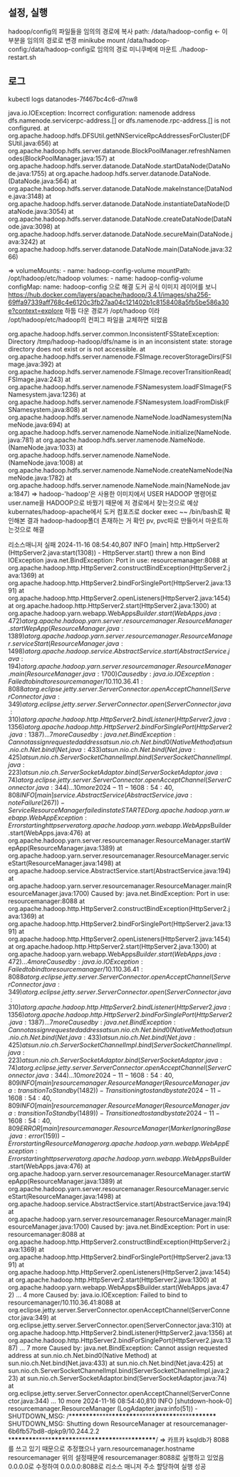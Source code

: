 ## 설정, 실행

hadoop/config의 파일들을 임의의 경로에 복사
path: /data/hadoop-config <- 이 부분을 임의의 경로로 변경
minikube mount /data/hadoop-config:/data/hadoop-config로 임의의 경로
미니쿠베에 마운트
./hadoop-restart.sh

## 로그

kubectl logs datanodes-7f467bc4c6-d7nw8

java.io.IOException: Incorrect configuration: namenode address dfs.namenode.servicerpc-address.[] or dfs.namenode.rpc-address.[] is not configured.
at org.apache.hadoop.hdfs.DFSUtil.getNNServiceRpcAddressesForCluster(DFSUtil.java:656)
at org.apache.hadoop.hdfs.server.datanode.BlockPoolManager.refreshNamenodes(BlockPoolManager.java:157)
at org.apache.hadoop.hdfs.server.datanode.DataNode.startDataNode(DataNode.java:1755)
at org.apache.hadoop.hdfs.server.datanode.DataNode.<init>(DataNode.java:564)
at org.apache.hadoop.hdfs.server.datanode.DataNode.makeInstance(DataNode.java:3148)
at org.apache.hadoop.hdfs.server.datanode.DataNode.instantiateDataNode(DataNode.java:3054)
at org.apache.hadoop.hdfs.server.datanode.DataNode.createDataNode(DataNode.java:3098)
at org.apache.hadoop.hdfs.server.datanode.DataNode.secureMain(DataNode.java:3242)
at org.apache.hadoop.hdfs.server.datanode.DataNode.main(DataNode.java:3266)

=> volumeMounts: - name: hadoop-config-volume
mountPath: /opt/hadoop/etc/hadoop
volumes: - name: hadoop-config-volume
configMap:
name: hadoop-config
으로 해결
도커 공식 이미지 레이어를 보니
https://hub.docker.com/layers/apache/hadoop/3.4.1/images/sha256-69ffa97339aff768c4e6120c3fb27aa04c121402b1c8158408a5fb5be586a30e?context=explore
하둡 다운 경로가 /opt/hadoop 이라 /opt/hadoop/etc/hadoop의 컨피그 파일을 교체하면 되었음

org.apache.hadoop.hdfs.server.common.InconsistentFSStateException: Directory /tmp/hadoop-hadoop/dfs/name is in an inconsistent state: storage directory does not exist or is not accessible.
at org.apache.hadoop.hdfs.server.namenode.FSImage.recoverStorageDirs(FSImage.java:392)
at org.apache.hadoop.hdfs.server.namenode.FSImage.recoverTransitionRead(FSImage.java:243)
at org.apache.hadoop.hdfs.server.namenode.FSNamesystem.loadFSImage(FSNamesystem.java:1236)
at org.apache.hadoop.hdfs.server.namenode.FSNamesystem.loadFromDisk(FSNamesystem.java:808)
at org.apache.hadoop.hdfs.server.namenode.NameNode.loadNamesystem(NameNode.java:694)
at org.apache.hadoop.hdfs.server.namenode.NameNode.initialize(NameNode.java:781)
at org.apache.hadoop.hdfs.server.namenode.NameNode.<init>(NameNode.java:1033)
at org.apache.hadoop.hdfs.server.namenode.NameNode.<init>(NameNode.java:1008)
at org.apache.hadoop.hdfs.server.namenode.NameNode.createNameNode(NameNode.java:1782)
at org.apache.hadoop.hdfs.server.namenode.NameNode.main(NameNode.java:1847)
=> hadoop-'hadoop'은 사용한 이미지에서 USER HADOOP 명령어로 user.name을 HADOOP으로 바꿨기 때문에 저 경로에서 찾는것으로 예상
kubernates/hadoop-apache에서 도커 컴포즈로 docker exec ~~ /bin/bash로 확인해본 결과
hadoop-hadoop폴더 존재하는 거 확인
pv, pvc따로 만들어서 마운트하는것으로 해결

리소스매니저 실패
2024-11-16 08:54:40,807 INFO [main] http.HttpServer2 (HttpServer2.java:start(1308)) - HttpServer.start() threw a non Bind IOException
java.net.BindException: Port in use: resourcemanager:8088
at org.apache.hadoop.http.HttpServer2.constructBindException(HttpServer2.java:1369)
at org.apache.hadoop.http.HttpServer2.bindForSinglePort(HttpServer2.java:1391)
at org.apache.hadoop.http.HttpServer2.openListeners(HttpServer2.java:1454)
at org.apache.hadoop.http.HttpServer2.start(HttpServer2.java:1300)
at org.apache.hadoop.yarn.webapp.WebApps$Builder.start(WebApps.java:472)
        at org.apache.hadoop.yarn.server.resourcemanager.ResourceManager.startWepApp(ResourceManager.java:1389)
        at org.apache.hadoop.yarn.server.resourcemanager.ResourceManager.serviceStart(ResourceManager.java:1498)
        at org.apache.hadoop.service.AbstractService.start(AbstractService.java:194)
        at org.apache.hadoop.yarn.server.resourcemanager.ResourceManager.main(ResourceManager.java:1700)
Caused by: java.io.IOException: Failed to bind to resourcemanager/10.110.36.41:8088
        at org.eclipse.jetty.server.ServerConnector.openAcceptChannel(ServerConnector.java:349)
        at org.eclipse.jetty.server.ServerConnector.open(ServerConnector.java:310)
        at org.apache.hadoop.http.HttpServer2.bindListener(HttpServer2.java:1356)
        at org.apache.hadoop.http.HttpServer2.bindForSinglePort(HttpServer2.java:1387)
        ... 7 more
Caused by: java.net.BindException: Cannot assign requested address
        at sun.nio.ch.Net.bind0(Native Method)
        at sun.nio.ch.Net.bind(Net.java:433)
        at sun.nio.ch.Net.bind(Net.java:425)
        at sun.nio.ch.ServerSocketChannelImpl.bind(ServerSocketChannelImpl.java:223)
        at sun.nio.ch.ServerSocketAdaptor.bind(ServerSocketAdaptor.java:74)
        at org.eclipse.jetty.server.ServerConnector.openAcceptChannel(ServerConnector.java:344)
        ... 10 more
2024-11-16 08:54:40,808 INFO  [main] service.AbstractService (AbstractService.java:noteFailure(267)) - Service ResourceManager failed in state STARTED
org.apache.hadoop.yarn.webapp.WebAppException: Error starting http server
        at org.apache.hadoop.yarn.webapp.WebApps$Builder.start(WebApps.java:476)
at org.apache.hadoop.yarn.server.resourcemanager.ResourceManager.startWepApp(ResourceManager.java:1389)
at org.apache.hadoop.yarn.server.resourcemanager.ResourceManager.serviceStart(ResourceManager.java:1498)
at org.apache.hadoop.service.AbstractService.start(AbstractService.java:194)
at org.apache.hadoop.yarn.server.resourcemanager.ResourceManager.main(ResourceManager.java:1700)
Caused by: java.net.BindException: Port in use: resourcemanager:8088
at org.apache.hadoop.http.HttpServer2.constructBindException(HttpServer2.java:1369)
at org.apache.hadoop.http.HttpServer2.bindForSinglePort(HttpServer2.java:1391)
at org.apache.hadoop.http.HttpServer2.openListeners(HttpServer2.java:1454)
at org.apache.hadoop.http.HttpServer2.start(HttpServer2.java:1300)
at org.apache.hadoop.yarn.webapp.WebApps$Builder.start(WebApps.java:472)
        ... 4 more
Caused by: java.io.IOException: Failed to bind to resourcemanager/10.110.36.41:8088
        at org.eclipse.jetty.server.ServerConnector.openAcceptChannel(ServerConnector.java:349)
        at org.eclipse.jetty.server.ServerConnector.open(ServerConnector.java:310)
        at org.apache.hadoop.http.HttpServer2.bindListener(HttpServer2.java:1356)
        at org.apache.hadoop.http.HttpServer2.bindForSinglePort(HttpServer2.java:1387)
        ... 7 more
Caused by: java.net.BindException: Cannot assign requested address
        at sun.nio.ch.Net.bind0(Native Method)
        at sun.nio.ch.Net.bind(Net.java:433)
        at sun.nio.ch.Net.bind(Net.java:425)
        at sun.nio.ch.ServerSocketChannelImpl.bind(ServerSocketChannelImpl.java:223)
        at sun.nio.ch.ServerSocketAdaptor.bind(ServerSocketAdaptor.java:74)
        at org.eclipse.jetty.server.ServerConnector.openAcceptChannel(ServerConnector.java:344)
        ... 10 more
2024-11-16 08:54:40,809 INFO  [main] resourcemanager.ResourceManager (ResourceManager.java:transitionToStandby(1482)) - Transitioning to standby state
2024-11-16 08:54:40,809 INFO  [main] resourcemanager.ResourceManager (ResourceManager.java:transitionToStandby(1489)) - Transitioned to standby state
2024-11-16 08:54:40,809 ERROR [main] resourcemanager.ResourceManager (MarkerIgnoringBase.java:error(159)) - Error starting ResourceManager
org.apache.hadoop.yarn.webapp.WebAppException: Error starting http server
        at org.apache.hadoop.yarn.webapp.WebApps$Builder.start(WebApps.java:476)
at org.apache.hadoop.yarn.server.resourcemanager.ResourceManager.startWepApp(ResourceManager.java:1389)
at org.apache.hadoop.yarn.server.resourcemanager.ResourceManager.serviceStart(ResourceManager.java:1498)
at org.apache.hadoop.service.AbstractService.start(AbstractService.java:194)
at org.apache.hadoop.yarn.server.resourcemanager.ResourceManager.main(ResourceManager.java:1700)
Caused by: java.net.BindException: Port in use: resourcemanager:8088
at org.apache.hadoop.http.HttpServer2.constructBindException(HttpServer2.java:1369)
at org.apache.hadoop.http.HttpServer2.bindForSinglePort(HttpServer2.java:1391)
at org.apache.hadoop.http.HttpServer2.openListeners(HttpServer2.java:1454)
at org.apache.hadoop.http.HttpServer2.start(HttpServer2.java:1300)
at org.apache.hadoop.yarn.webapp.WebApps$Builder.start(WebApps.java:472)
... 4 more
Caused by: java.io.IOException: Failed to bind to resourcemanager/10.110.36.41:8088
at org.eclipse.jetty.server.ServerConnector.openAcceptChannel(ServerConnector.java:349)
at org.eclipse.jetty.server.ServerConnector.open(ServerConnector.java:310)
at org.apache.hadoop.http.HttpServer2.bindListener(HttpServer2.java:1356)
at org.apache.hadoop.http.HttpServer2.bindForSinglePort(HttpServer2.java:1387)
... 7 more
Caused by: java.net.BindException: Cannot assign requested address
at sun.nio.ch.Net.bind0(Native Method)
at sun.nio.ch.Net.bind(Net.java:433)
at sun.nio.ch.Net.bind(Net.java:425)
at sun.nio.ch.ServerSocketChannelImpl.bind(ServerSocketChannelImpl.java:223)
at sun.nio.ch.ServerSocketAdaptor.bind(ServerSocketAdaptor.java:74)
at org.eclipse.jetty.server.ServerConnector.openAcceptChannel(ServerConnector.java:344)
... 10 more
2024-11-16 08:54:40,810 INFO [shutdown-hook-0] resourcemanager.ResourceManager (LogAdapter.java:info(51)) - SHUTDOWN_MSG:
/\***\*\*\*\*\*\*\***\*\*\*\*\***\*\*\*\*\*\*\***\*\*\*\*\***\*\*\*\*\*\*\***\*\*\*\*\***\*\*\*\*\*\*\***
SHUTDOWN_MSG: Shutting down ResourceManager at resourcemanager-6b6fb57bd8-dpkp9/10.244.2.2 \***\*\*\*\*\*\*\***\*\*\*\*\***\*\*\*\*\*\*\***\*\*\*\*\***\*\*\*\*\*\*\***\*\*\*\*\***\*\*\*\*\*\*\***/
=> 카프카 ksqldb가 8088를 쓰고 있기 때문으로 추정했으나
<property>
<name>yarn.resourcemanager.hostname</name>
<value>resourcemanager</value>
</property>
위의 설정때문에
resourcemanager:8088로 실행하고 있었음
<value>0.0.0.0</value>로 수정하여 0.0.0.0:8088로 리소스 매니저 주소 할당하여 실행 성공
